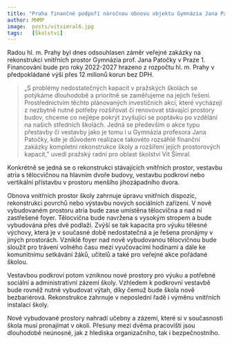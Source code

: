 ```yaml
---
title: "Praha finančně podpoří náročnou obnovu objektu Gymnázia Jana Patočky"
author: MHMP
image: 	posts/vitsimral6.jpg
tags:   [Školství]
---
```


Radou hl. m. Prahy byl dnes odsouhlasen záměr veřejné zakázky na rekonstrukci vnitřních prostor Gymnázia prof. Jana Patočky v Praze 1. Financování bude pro roky 2022-2027 hrazeno z rozpočtu hl. m. Prahy v předpokládané výši přes 12 milionů korun bez DPH.

> „S problémy nedostatečných kapacit v pražských školách se potýkáme dlouhodobě a prioritně se zaměřujeme na jejich řešení. Prostřednictvím těchto plánovaných investičních akcí, které vycházejí z nezbytně nutné potřeby rozšiřovat či renovovat stávající prostory budov, chceme co nejlépe pokrýt zvyšující se poptávku po vzdělání na našich středních školách. Jedná se především o akce typu přestavby či vestavby jako je tomu i u Gymnázia profesora Jana Patočky, kde je důvodem realizace takovéto rozsáhlé finanční zakázky kompletní rekonstrukce školy a rozšíření jejích prostorových kapacit,” uvedl pražský radní pro oblast školství Vít Šimral. 

Konkrétně se jedná se o rekonstrukci stávajících vnitřních prostor, vestavbu atria s tělocvičnou na hlavním dvoře budovy, vestavbu podkroví nebo vertikální přístavbu v prostoru menšího jihozápadního dvora.

Obnova vnitřních prostor školy zahrnuje úpravu vnitřních dispozic, rekonstrukci povrchů nebo výstavbu nových sociálních zařízení. V nově vybudovaném prostoru atria bude zase umístěna tělocvična a nad ní zastřešené foyer. Tělocvična bude navržena s vysokým stropem a bude vybudována přes dvě podlaží. Zvýší se tak kapacita pro výuku tělesné výchovy, která je v současné době nedostatečná a je řešena pronájmy v jiných prostorách. Vzniklé foyer nad nově vybudovanou tělocvičnou bude sloužit pro trávení volného času mezi vyučovacími hodinami a dále ke komunitnímu setkávání žáků, učitelů a také pro veřejné akce pořádané školou.

Vestavbou podkroví potom vzniknou nové prostory pro výuku a potřebné sociální a administrativní zázemí školy. Vzhledem k podkrovní vestavbě bude rovněž nutné vybudovat výtah, díky čemuž bude škola nově bezbariérová. Rekonstrukce zahrnuje v neposlední řadě i výměnu vnitřních instalací školy.

Nově vybudované prostory nahradí učebny a zázemí, které si v současnosti škola musí pronajímat v okolí. Přesuny mezi dvěma pracovišti jsou dlouhodobě neúnosné, jak z hlediska organizačního, tak i bezpečnostního.
